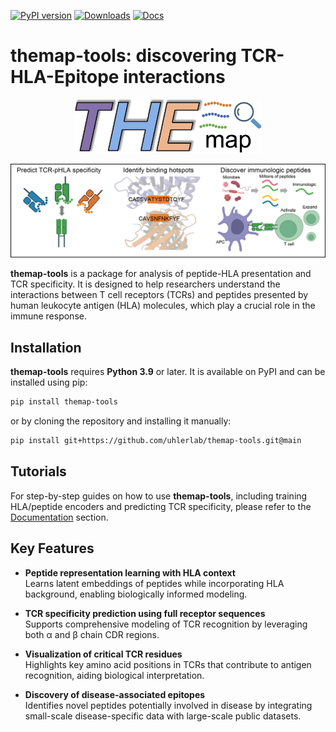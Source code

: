[![PyPI version](https://img.shields.io/pypi/v/your-package-name.svg)](https://pypi.org/project/themap-tools/)
[![Downloads](https://static.pepy.tech/badge/your-package-name)](https://pepy.tech/project/themap-tools)
[![Docs](https://img.shields.io/badge/docs-latest-blue)](https://themap-tools.readthedocs.io/)

# themap-tools: discovering TCR-HLA-Epitope interactions
<p align="center">
  <img src="docs/source/_static/logo.png" alt="logo" width="300"/>
</p>

<p align="center">
  <img src="docs/source/_static/diagram.png" alt="applications" width="1200"/>
</p>

**themap-tools** is a package for analysis of peptide-HLA presentation and TCR specificity. It is designed to help researchers understand the interactions between T cell receptors (TCRs) and peptides presented by human leukocyte antigen (HLA) molecules, which play a crucial role in the immune response. 

## Installation
**themap-tools** requires **Python 3.9** or later. It is available on PyPI and can be installed using pip:
```bash
pip install themap-tools
```
or by cloning the repository and installing it manually:
```bash
pip install git+https://github.com/uhlerlab/themap-tools.git@main
```

## Tutorials
For step-by-step guides on how to use **themap-tools**, including training HLA/peptide encoders and predicting TCR specificity, please refer to the [Documentation](https://themap-tools.readthedocs.io/) section.

## Key Features

- **Peptide representation learning with HLA context**  
  Learns latent embeddings of peptides while incorporating HLA background, enabling biologically informed modeling.

- **TCR specificity prediction using full receptor sequences**  
  Supports comprehensive modeling of TCR recognition by leveraging both α and β chain CDR regions.

- **Visualization of critical TCR residues**  
  Highlights key amino acid positions in TCRs that contribute to antigen recognition, aiding biological interpretation.

- **Discovery of disease-associated epitopes**  
  Identifies novel peptides potentially involved in disease by integrating small-scale disease-specific data with large-scale public datasets.